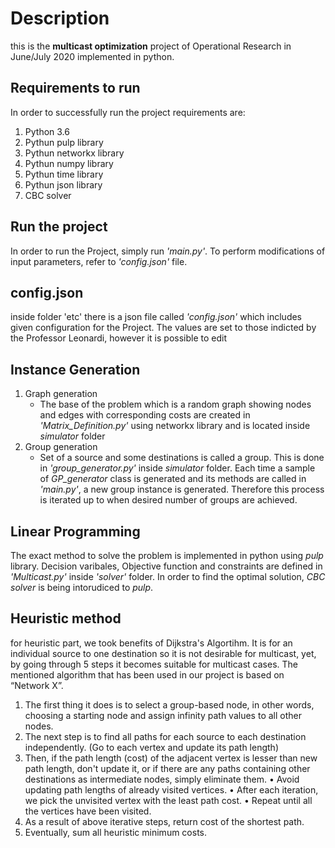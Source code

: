 # Description
this is the **multicast optimization** project of Operational Research in June/July 2020 implemented in python.
## Requirements to run

In order to successfully run the project requirements are:

1. Python 3.6
2. Pythun pulp library
3. Pythun networkx library
4. Pythun numpy library
5. Pythun time library
6. Pythun json library
7. CBC solver

## Run the project
In order to run the Project, simply run *'main.py'*. To perform modifications of input parameters, refer to *'config.json'* file.

## config.json
inside folder 'etc' there is a json file called *'config.json'* which includes given configuration for the Project. The values are set to those indicted by the Professor Leonardi, however it is possible to edit
     
## Instance Generation
1. Graph generation
   - The base of the problem which is a random graph showing nodes and edges with corresponding costs are created in *'Matrix_Definition.py'* using networkx library and is located inside *simulator* folder
2. Group generation 
   - Set of a source and some destinations is called a group. This is done in *'group_generator.py'* inside *simulator* folder. Each time a sample of *GP_generator* class is generated and its methods are called in *'main.py'*, a new group instance is generated. Therefore this process is iterated up to when desired number of groups are achieved.

## Linear Programming
The exact method to solve the problem is implemented in python using *pulp* library. Decision varibales, Objective function and constraints are defined in *'Multicast.py'* inside *'solver'* folder. In order to find the optimal solution, *CBC solver* is being intorudiced to *pulp*.


## Heuristic method
for heuristic part, we took benefits of Dijkstra's Algortihm. It is for an individual source to one destination so it is not desirable for multicast, yet, by going through 5 steps it becomes suitable for multicast cases. The mentioned algorithm that has been used in our project is based on “Network X”.

1. The first thing it does is to select a group-based node, in other words, choosing a starting node and assign infinity path values to all other nodes.
2. The next step is to find all paths for each source to each destination independently. (Go to each vertex and update its path length)
3. Then, if the path length (cost) of the adjacent vertex is lesser than new path length, don't update it, or if there are any paths containing other destinations as intermediate nodes, simply eliminate them.
•	Avoid updating path lengths of already visited vertices.
•	After each iteration, we pick the unvisited vertex with the least path cost.
•	Repeat until all the vertices have been visited.
4. As a result of above iterative steps, return cost of the shortest path.
5. Eventually, sum all heuristic minimum costs.

